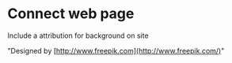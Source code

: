 # Connect web page

Include a attribution for background on site

"Designed by [http://www.freepik.com](http://www.freepik.com/)"
